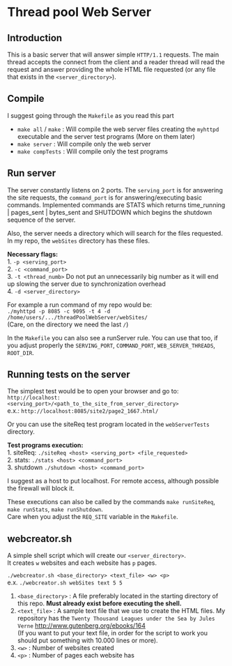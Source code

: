 # Thread pool Web Server
  
  
## Introduction

This is a basic server that will answer simple `HTTP/1.1` requests. The main thread accepts the connect from the client and a reader thread will read the request and answer providing the whole HTML file requested (or any file that exists in the `<server_directory>`).
  
  
## Compile

I suggest going through the `Makefile` as you read this part  

- `make all` / `make` : Will compile the web server files creating the  `myhttpd` executable and the server test programs (More on them later)  
- `make server` : Will compile only the web server  
- `make compTests` : Will compile only the test programs  
  
  
## Run server

The server constantly listens on 2 ports. The `serving_port` is for answering the site requests, the  `command_port` is for answering/executing basic commands. Implemented commands are STATS which returns time_running | pages_sent | bytes_sent and SHUTDOWN which begins the shutdown sequence of the server.  
  
Also, the server needs a directory which will search for the files requested. In my repo, the `webSites` directory has these files.  

**Necessary flags:**  
      1. `-p <serving_port>`  
      2. `-c <command_port>`  
      3. `-t <thread_numb>` Do not put an unnecessarily big number as it will end up slowing the server due to synchronization overhead  
      4. `-d <server_directory>`  
      
For example a run command of my repo would be:  
      `./myhttpd -p 8085 -c 9095 -t 4 -d /home/users/.../threadPoolWebServer/webSites/`  
      (Care, on the directory we need the last `/`)  
  
In the `Makefile` you can also see a runServer rule. You can use that too, if you adjust properly the `SERVING_PORT`, `COMMAND_PORT`, `WEB_SERVER_THREADS`, `ROOT_DIR`.

## Running tests on the server

The simplest test would be to open your browser and go to:  
    `http://localhost:<serving_port>/<path_to_the_site_from_server_directory>`  
     e.x.: `http://localhost:8085/site2/page2_1667.html/`
     
Or you can use the siteReq test program located in the `webServerTests` directory.  
  
**Test programs execution:**  
    1. siteReq: `./siteReq <host> <serving_port> <file_requested>`  
    2. stats: `./stats <host> <command_port>`  
    3. shutdown `./shutdown <host> <command_port>`  
    
I suggest as a host to put localhost. For remote access, although possible the firewall will block it.

These executions can also be called by the commands `make runSiteReq`, `make runStats`, `make runShutdown`.    
Care when you adjust the `REQ_SITE` variable in the `Makefile`.  
  
  
## webcreator.sh

A simple shell script which will create our `<server_directory>`.  
It creates `w` websites and each website has `p` pages.  
  
`./webcreator.sh <base_directory> <text_file> <w> <p>`  
e.x. `./webcreator.sh webSites text 5 5`  
  
1. `<base_directory>` : A file preferably located in the starting directory of this repo. **Must already exist before executing the shell.**  
2. `<text_file>` : A sample text file that we use to create the HTML files. My repository has the `Twenty Thousand Leagues under the Sea by Jules Verne` http://www.gutenberg.org/ebooks/164   
(If you want to put your text file, in order for the script to work you should put something with 10.000 lines or more).  
3. `<w>` : Number of websites created  
4. `<p>` : Number of pages each website has


